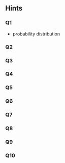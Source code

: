 ## Hints

### Q1

- probability distribution

### Q2

### Q3

### Q4

### Q5

### Q6

### Q7

### Q8

### Q9

### Q10
